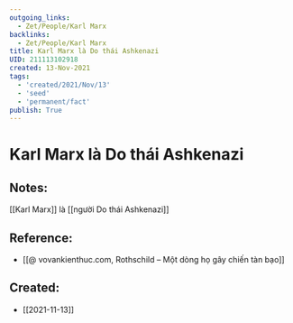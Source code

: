 ```yaml
---
outgoing_links:
  - Zet/People/Karl Marx
backlinks:
  - Zet/People/Karl Marx
title: Karl Marx là Do thái Ashkenazi
UID: 211113102918
created: 13-Nov-2021
tags:
  - 'created/2021/Nov/13'
  - 'seed'
  - 'permanent/fact'
publish: True
---
```

# Karl Marx là Do thái Ashkenazi

## Notes:
[[Karl Marx]] là [[người Do thái Ashkenazi]]

## Reference:
- [[@ vovankienthuc.com, Rothschild – Một dòng họ gây chiến tàn bạo]]
## Created:
- [[2021-11-13]]
